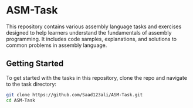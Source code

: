 # ASM-Task

This repository contains various assembly language tasks and exercises designed to help learners understand the fundamentals of assembly programming. It includes code samples, explanations, and solutions to common problems in assembly language.


## Getting Started

To get started with the tasks in this repository, clone the repo and navigate to the task directory:

```bash
git clone https://github.com/Saad123ali/ASM-Task.git
cd ASM-Task
